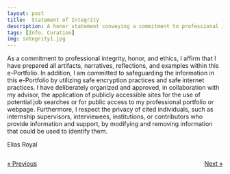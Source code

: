 ```yaml
---
layout: post
title:  Statement of Integrity
description: A honor statement conveying a commitment to professional integrity, honor and ethics. # Add post description (optional)
tags: [Info. Curation]
img: integrity1.jpg
---
```

As a commitment to professional integrity, honor, and ethics, I affirm that I have prepared all artifacts, narratives, reflections, and examples within this e-Portfolio. In addition, I am committed to safeguarding the information in this e-Portfolio by utilizing safe encryption practices and safe internet practices. I have deliberately organized and approved, in collaboration with my advisor, the application of publicly accessible sites for the use of potential job searches or for public access to my professional portfolio or webpage. Furthermore, I respect the privacy of cited individuals, such as internship supervisors, interviewees, institutions, or contributors who provide information and support, by modifying and removing information that could be used to identify them.  

Elias Royal

<body>

<div style="display: flex; justify-content: space-between;">
  <p style="background-color: transparent;"><a href="https://eoroyal26.github.io/personal-narrative/" class="previous">&laquo; Previous</a></p>
  <p style="background-color: transparent;"><a href="https://eoroyal26.github.io/leadership-and-innovation/" class="next">Next &raquo;</a></p>
</div>
   
</body>

<!--![Yosh Ginsu]({{site.baseurl}}/assets/img/yosh-ginsu.jpg)-->

